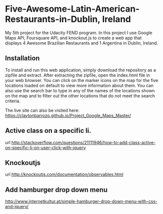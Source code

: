 # Five-Awesome-Latin-American-Restaurants-in-Dublin, Ireland
My 5th project for the Udacity FEND program. In this project I use Google Maps API, Foursquare API, and knockout.js to create a web app that displays 4 Awesome Brazilian Restaurants and 1 Argentina in Dublin, Ireland.

## Installation
To install and run this web application, simply download the repository as a zipfile and extract.
After extracting the zipfile, open the index.html file in your web browser. You can click on the
marker icons on the map for the five locations loaded on default to view more information about them.
You can also use the search bar to type in any of the names of the locations shown on the map and
to filter out the other locations that do not meet the search criteria.

The live site can also be visited here: https://claytonbarrozo.github.io/Project_Google_Maps_Master/


## Active class on a specific li. 
url http://stackoverflow.com/questions/21111946/how-to-add-class-active-on-specific-li-on-user-click-with-jquery 

## Knockoutjs 
url http://knockoutjs.com/documentation/observables.html 

## Add hamburger drop down menu
http://www.internetkultur.at/simple-hamburger-drop-down-menu-with-css-and-jquery/ 


